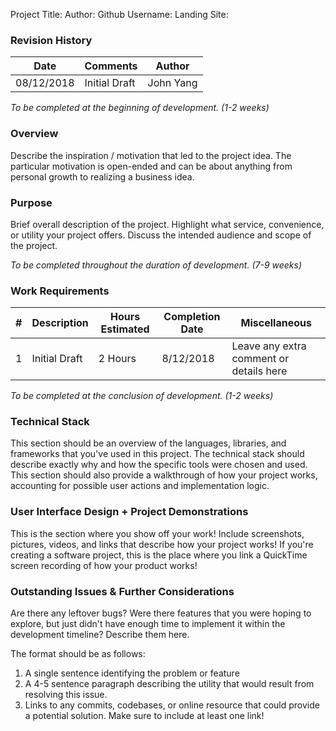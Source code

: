 Project Title:
Author:
Github Username:
Landing Site:

### Revision History

| Date        | Comments      | Author    |
| ----------- | ------------- | --------- |
| 08/12/2018  | Initial Draft | John Yang |

*To be completed at the beginning of development. (1-2 weeks)*

### Overview

Describe the inspiration / motivation that led to the project idea. The particular motivation is open-ended and can be about anything from personal growth to realizing a business idea.

### Purpose

Brief overall description of the project. Highlight what service, convenience, or utility your project offers. Discuss the intended audience and scope of the project.

*To be completed throughout the duration of development. (7-9 weeks)*

### Work Requirements

| # | Description   | Hours Estimated | Completion Date | Miscellaneous |
| - | ------------- | --------------- | --------------- | ------------- |
| 1 | Initial Draft | 2 Hours         | 8/12/2018       | Leave any extra comment or details here |

*To be completed at the conclusion of development. (1-2 weeks)*

### Technical Stack

This section should be an overview of the languages, libraries, and frameworks that you've used in this project. The technical stack should describe exactly why and how the specific tools were chosen and used. This section should also provide a walkthrough of how your project works, accounting for possible user actions and implementation logic.

### User Interface Design + Project Demonstrations

This is the section where you show off your work! Include screenshots, pictures, videos, and links that describe how your project works! If you're creating a software project, this is the place where you link a QuickTime screen recording of how your product works!

### Outstanding Issues & Further Considerations

Are there any leftover bugs? Were there features that you were hoping to explore, but just didn't have enough time to implement it within the development timeline? Describe them here.

The format should be as follows:
1. A single sentence identifying the problem or feature
2. A 4-5 sentence paragraph describing the utility that would result from resolving this issue.
3. Links to any commits, codebases, or online resource that could provide a potential solution. Make sure to include at least one link!
